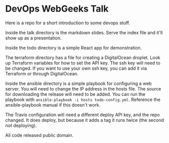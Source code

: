 # DevOps WebGeeks Talk

Here is a repo for a short introduction to some devops stuff.

Inside the talk directory is the markdown slides.
Serve the index file and it'll show up as a presentation.

Inside the todo directory is a simple React app for demonstration.

The terraform directory has a file for creating a DigitalOcean droplet.
Look up Terraform variables for how to set the API key.
The ssh key will need to be changed.
If you want to use your own ssh key, you can add it via Terraform or through DigitalOcean.

Inside the ansible directory is a simple playbook for configuring a web server.
You will need to change the IP address in the hosts file.
The source for downloading the release will need to be added.
You can run the playbook with `ansible-playbook -i hosts todo-config.yml`.
Reference the ansible-playbook manual if this doesn't work.

The Travis configuration will need a different deploy API key, and the repo changed.
It does deploy, but because it adds a tag it runs twice (the second not deploying).

All code released public domain.
